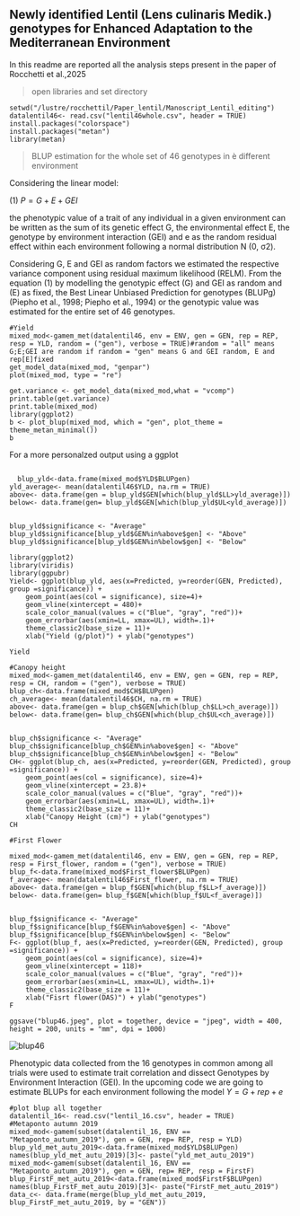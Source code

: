
## Newly identified Lentil (Lens culinaris Medik.) genotypes for Enhanced Adaptation to the Mediterranean Environment 
In this readme are reported all the analysis steps present in the paper of Rocchetti et al.,2025

> open libraries and set directory
```
setwd("/lustre/rocchettil/Paper_lentil/Manoscript_Lentil_editing")
datalentil46<- read.csv("lentil46whole.csv", header = TRUE)
install.packages("colorspace")
install.packages("metan")
library(metan)
```

> BLUP estimation for the whole set of 46 genotypes in è different environment

Considering the linear model:

 (1) $P = G + E + GEI$
 
the phenotypic value of a trait of any individual in a given environment can be written as the sum of its genetic effect G, the environmental effect E, the genotype by environment interaction (GEI) and e as the random residual effect within each environment following a normal distribution N (0, σ2).

Considering G, E and GEI as random factors we estimated the respective variance component using residual maximum likelihood (RELM).
From the equation (1) by modelling the genotypic effect (G) and GEI as random and (E) as fixed, the Best Linear Unbiased Prediction for genotypes (BLUPg) (Piepho et al., 1998; Piepho et al., 1994) or the genotypic value was estimated for the entire set of 46 genotypes.  
```
#Yield
mixed_mod<-gamem_met(datalentil46, env = ENV, gen = GEN, rep = REP, resp = YLD, random = ("gen"), verbose = TRUE)#random = "all" means G;E;GEI are random if random = "gen" means G and GEI random, E and rep[E]fixed 
get_model_data(mixed_mod, "genpar")
plot(mixed_mod, type = "re")

get.variance <- get_model_data(mixed_mod,what = "vcomp")
print.table(get.variance)
print.table(mixed_mod)
library(ggplot2)
b <- plot_blup(mixed_mod, which = "gen", plot_theme = theme_metan_minimal())
b
```
For a more personalzed output using a ggplot
```

  blup_yld<-data.frame(mixed_mod$YLD$BLUPgen)
yld_average<- mean(datalentil46$YLD, na.rm = TRUE)
above<- data.frame(gen = blup_yld$GEN[which(blup_yld$LL>yld_average)])
below<- data.frame(gen= blup_yld$GEN[which(blup_yld$UL<yld_average)])


blup_yld$significance <- "Average"
blup_yld$significance[blup_yld$GEN%in%above$gen] <- "Above"
blup_yld$significance[blup_yld$GEN%in%below$gen] <- "Below"

library(ggplot2)
library(viridis)
library(ggpubr)
Yield<- ggplot(blup_yld, aes(x=Predicted, y=reorder(GEN, Predicted), group =significance)) + 
    geom_point(aes(col = significance), size=4)+
    geom_vline(xintercept = 480)+
    scale_color_manual(values = c("Blue", "gray", "red"))+
    geom_errorbar(aes(xmin=LL, xmax=UL), width=.1)+
    theme_classic2(base_size = 11)+
    xlab("Yield (g/plot)") + ylab("genotypes")

Yield

#Canopy height
mixed_mod<-gamem_met(datalentil46, env = ENV, gen = GEN, rep = REP, resp = CH, random = ("gen"), verbose = TRUE)
blup_ch<-data.frame(mixed_mod$CH$BLUPgen)
ch_average<- mean(datalentil46$CH, na.rm = TRUE)
above<- data.frame(gen = blup_ch$GEN[which(blup_ch$LL>ch_average)])
below<- data.frame(gen= blup_ch$GEN[which(blup_ch$UL<ch_average)])


blup_ch$significance <- "Average"
blup_ch$significance[blup_ch$GEN%in%above$gen] <- "Above"
blup_ch$significance[blup_ch$GEN%in%below$gen] <- "Below"
CH<- ggplot(blup_ch, aes(x=Predicted, y=reorder(GEN, Predicted), group =significance)) + 
    geom_point(aes(col = significance), size=4)+
    geom_vline(xintercept = 23.8)+
    scale_color_manual(values = c("Blue", "gray", "red"))+
    geom_errorbar(aes(xmin=LL, xmax=UL), width=.1)+
    theme_classic2(base_size = 11)+
    xlab("Canopy Height (cm)") + ylab("genotypes")
CH

#First Flower

mixed_mod<-gamem_met(datalentil46, env = ENV, gen = GEN, rep = REP, resp = First_flower, random = ("gen"), verbose = TRUE)
blup_f<-data.frame(mixed_mod$First_flower$BLUPgen)
f_average<- mean(datalentil46$First_flower, na.rm = TRUE)
above<- data.frame(gen = blup_f$GEN[which(blup_f$LL>f_average)])
below<- data.frame(gen= blup_f$GEN[which(blup_f$UL<f_average)])


blup_f$significance <- "Average"
blup_f$significance[blup_f$GEN%in%above$gen] <- "Above"
blup_f$significance[blup_f$GEN%in%below$gen] <- "Below"
F<- ggplot(blup_f, aes(x=Predicted, y=reorder(GEN, Predicted), group =significance)) + 
    geom_point(aes(col = significance), size=4)+
    geom_vline(xintercept = 118)+
    scale_color_manual(values = c("Blue", "gray", "red"))+
    geom_errorbar(aes(xmin=LL, xmax=UL), width=.1)+
    theme_classic2(base_size = 11)+
    xlab("Fisrt flower(DAS)") + ylab("genotypes")
F

ggsave("blup46.jpeg", plot = together, device = "jpeg", width = 400, height = 200, units = "mm", dpi = 1000)

```

![blup46](https://github.com/user-attachments/assets/e391481e-6473-4d72-acfc-51f29bf4c019)

Phenotypic data collected from the 16 genotypes in common among all trials were used to estimate trait correlation and dissect Genotypes by Environment Interaction (GEI).
In the upcoming code we are going to estimate BLUPs for each environment following the model  $Y = G + rep + e$

```
#plot blup all together
datalentil_16<- read.csv("lentil_16.csv", header = TRUE)
#Metaponto autumn 2019
mixed_mod<-gamem(subset(datalentil_16, ENV == "Metaponto_autumn_2019"), gen = GEN, rep= REP, resp = YLD)
blup_yld_met_autu_2019<-data.frame(mixed_mod$YLD$BLUPgen)
names(blup_yld_met_autu_2019)[3]<- paste("yld_met_autu_2019")
mixed_mod<-gamem(subset(datalentil_16, ENV == "Metaponto_autumn_2019"), gen = GEN, rep= REP, resp = FirstF)
blup_FirstF_met_autu_2019<-data.frame(mixed_mod$FirstF$BLUPgen)
names(blup_FirstF_met_autu_2019)[3]<- paste("FirstF_met_autu_2019")
data_c<- data.frame(merge(blup_yld_met_autu_2019, blup_FirstF_met_autu_2019, by = "GEN"))
```


